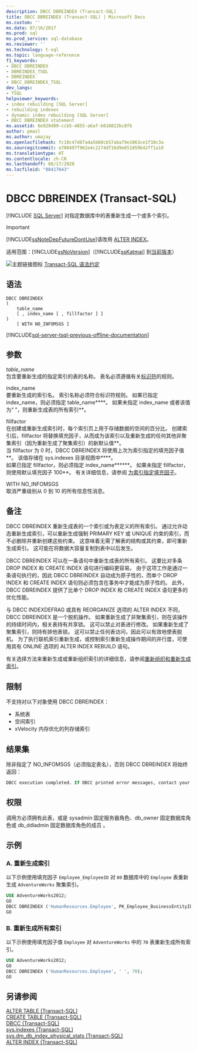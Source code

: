 ```yaml
---
description: DBCC DBREINDEX (Transact-SQL)
title: DBCC DBREINDEX (Transact-SQL) | Microsoft Docs
ms.custom: ''
ms.date: 07/16/2017
ms.prod: sql
ms.prod_service: sql-database
ms.reviewer: ''
ms.technology: t-sql
ms.topic: language-reference
f1_keywords:
- DBCC DBREINDEX
- DBREINDEX_TSQL
- DBREINDEX
- DBCC_DBREINDEX_TSQL
dev_langs:
- TSQL
helpviewer_keywords:
- index rebuilding [SQL Server]
- rebuilding indexes
- dynamic index rebuilding [SQL Server]
- DBCC DBREINDEX statement
ms.assetid: 6e929d09-ccb5-4855-a6af-b616022bc8f6
author: pmasl
ms.author: umajay
ms.openlocfilehash: fc18c47d87ada5b60cb57aba79e1063ce1f38c3a
ms.sourcegitcommit: e700497f962e4c2274df16d9e651059b42ff1a10
ms.translationtype: HT
ms.contentlocale: zh-CN
ms.lasthandoff: 08/17/2020
ms.locfileid: "88417643"
---
```

# <a name="dbcc-dbreindex-transact-sql"></a>DBCC DBREINDEX (Transact-SQL)
[!INCLUDE [SQL Server](../../includes/applies-to-version/sqlserver.md)]
对指定数据库中的表重新生成一个或多个索引。
  
> [!IMPORTANT]  
>  [!INCLUDE[ssNoteDepFutureDontUse](../../includes/ssnotedepfuturedontuse-md.md)]请改用 [ALTER INDEX](../../t-sql/statements/alter-index-transact-sql.md)。  
  
适用范围：[!INCLUDE[ssNoVersion](../../includes/ssnoversion-md.md)]（[!INCLUDE[ssKatmai](../../includes/sskatmai-md.md)] 到[当前版本](https://go.microsoft.com/fwlink/p/?LinkId=299658)）
  
![主题链接图标](../../database-engine/configure-windows/media/topic-link.gif "“主题链接”图标") [Transact-SQL 语法约定](../../t-sql/language-elements/transact-sql-syntax-conventions-transact-sql.md)
  
## <a name="syntax"></a>语法  
  
```syntaxsql
DBCC DBREINDEX   
(   
    table_name   
    [ , index_name [ , fillfactor ] ]  
)  
    [ WITH NO_INFOMSGS ]   
```  
  
[!INCLUDE[sql-server-tsql-previous-offline-documentation](../../includes/sql-server-tsql-previous-offline-documentation.md)]

## <a name="arguments"></a>参数
 *table_name*  
 包含要重新生成的指定索引的表的名称。 表名必须遵循有关[标识符](../../relational-databases/databases/database-identifiers.md)的规则。  
  
 index_name  
 要重新生成的索引名。 索引名称必须符合标识符规则。 如果已指定 index_name，则必须指定 table_name****。 如果未指定 index_name 或者该值为“ ”，则重新生成表的所有索引**。  
  
 fillfactor  
 在创建或重新生成索引时，每个索引页上用于存储数据的空间的百分比。 创建索引后，fillfactor 将替换填充因子，从而成为该索引以及重新生成的任何其他非聚集索引（因为重新生成了聚集索引）的新默认值**。  
 当 fillfactor 为 0 时，DBCC DBREINDEX 将使用上次为索引指定的填充因子值**。 该值存储在 sys.indexes 目录视图中****。   
 如果已指定 fillfactor，则必须指定 index_name******。 如果未指定 fillfactor，则使用默认填充因子 100**。 有关详细信息，请参阅 [为索引指定填充因子](../../relational-databases/indexes/specify-fill-factor-for-an-index.md)。  
  
 WITH NO_INFOMSGS  
 取消严重级别从 0 到 10 的所有信息性消息。  
  
## <a name="remarks"></a>备注  
DBCC DBREINDEX 重新生成表的一个索引或为表定义的所有索引。 通过允许动态重新生成索引，可以重新生成强制 PRIMARY KEY 或 UNIQUE 约束的索引，而不必删除并重新创建这些约束。 这意味着无需了解表的结构或其约束，即可重新生成索引。 这可能在将数据大容量复制到表中以后发生。

DBCC DBREINDEX 可以在一条语句中重新生成表的所有索引。 这要比对多条 DROP INDEX 和 CREATE INDEX 语句进行编码更容易。 由于这项工作是通过一条语句执行的，因此 DBCC DBREINDEX 自动成为原子性的，而单个 DROP INDEX 和 CREATE INDEX 语句则必须包含在事务中才能成为原子性的。 此外，DBCC DBREINDEX 提供了比单个 DROP INDEX 和 CREATE INDEX 语句更多的优化性能。

与 DBCC INDEXDEFRAG 或具有 REORGANIZE 选项的 ALTER INDEX 不同，DBCC DBREINDEX 是一个脱机操作。 如果重新生成了非聚集索引，则在该操作的持续时间内，相关表持有共享锁。 这可以禁止对表进行修改。 如果重新生成了聚集索引，则持有排他表锁。 这可以禁止任何表访问，因此可以有效地使表脱机。 为了执行联机索引重新生成，或控制索引重新生成操作期间的并行度，可使用具有 ONLINE 选项的 ALTER INDEX REBUILD 语句。

有关选择方法来重新生成或重新组织索引的详细信息，请参阅[重新组织和重新生成索引](../../relational-databases/indexes/reorganize-and-rebuild-indexes.md)。
  
## <a name="restrictions"></a>限制  
不支持对以下对象使用 DBCC DBREINDEX：
-   系统表  
-   空间索引  
-   xVelocity 内存优化的列存储索引  
  
## <a name="result-sets"></a>结果集  
除非指定了 NO_INFOMSGS（必须指定表名），否则 DBCC DBREINDEX 将始终返回：
  
```sql
DBCC execution completed. If DBCC printed error messages, contact your system administrator.  
```  
  
## <a name="permissions"></a>权限  
调用方必须拥有此表，或是 sysadmin 固定服务器角色、db_owner 固定数据库角色或 db_ddladmin 固定数据库角色的成员    。
  
## <a name="examples"></a>示例  
### <a name="a-rebuilding-an-index"></a>A. 重新生成索引  
以下示例使用填充因子 `Employee_EmployeeID` 对 `80` 数据库中的 `Employee` 表重新生成 `AdventureWorks` 聚集索引。
  
```sql  
USE AdventureWorks2012;   
GO  
DBCC DBREINDEX ('HumanResources.Employee', PK_Employee_BusinessEntityID,80);  
GO  
```  
  
### <a name="b-rebuilding-all-indexes"></a>B. 重新生成所有索引  
以下示例使用填充因子值 `Employee` 对 `AdventureWorks` 中的 `70` 表重新生成所有索引。
  
```sql
USE AdventureWorks2012;   
GO  
DBCC DBREINDEX ('HumanResources.Employee', ' ', 70);  
GO  
```  
  
## <a name="see-also"></a>另请参阅  
[ALTER TABLE (Transact-SQL)](../../t-sql/statements/alter-table-transact-sql.md)  
[CREATE TABLE (Transact-SQL)](../../t-sql/statements/create-table-transact-sql.md)  
[DBCC (Transact-SQL)](../../t-sql/database-console-commands/dbcc-transact-sql.md)  
[sys.indexes (Transact-SQL)](../../relational-databases/system-catalog-views/sys-indexes-transact-sql.md)  
[sys.dm_db_index_physical_stats (Transact-SQL)](../../relational-databases/system-dynamic-management-views/sys-dm-db-index-physical-stats-transact-sql.md)  
[ALTER INDEX (Transact-SQL)](../../t-sql/statements/alter-index-transact-sql.md)  
  
  

